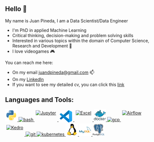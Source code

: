## Hello 👋

My name is Juan Pineda, I am a Data Scientist/Data Engineer
* I'm PhD in applied Machine Learning
* Critical thinking, decision-making and problem solving skills
* Interested in various topics within the domain of Computer Science, Research and Development 🧠
* I love videogames 🎮

You can reach me here:
* On my email juandpineda@gmail.com 📫 
* On my [LinkedIn](https://www.linkedin.com/in/jdpinedaj/) 
* If you want to see my detailed cv, you can click this [link](https://www.bit.ly/CV_Pineda) 

## Languages and Tools:

 <p align="left"> 
   <a href="https://www.python.org" target="_blank" rel="noreferrer"> <img src="https://raw.githubusercontent.com/devicons/devicon/master/icons/python/python-original.svg" alt="python" width="40" height="40"/> </a> 
  <a href="https://www.gnu.org/software/bash/" target="_blank" rel="noreferrer"> <img src="https://www.vectorlogo.zone/logos/gnu_bash/gnu_bash-icon.svg" alt="bash" width="40" height="40"/> </a> 
  <a href="https://jupyter.org/" target="_blank" rel="noreferrer"> <img src="https://github.com/melanieshi0120/melanieshi0120/raw/master/images/Jupyter_logo.png" alt="Jupyter" height="40" style="vertical-align:top; margin:4px"/> </a> 
 <a href="https://code.visualstudio.com/" target="_blank" rel="noreferrer"> <img src="https://raw.githubusercontent.com/github/explore/80688e429a7d4ef2fca1e82350fe8e3517d3494d/topics/visual-studio-code/visual-studio-code.png" alt="VSCode" height="40" style="vertical-align:top; margin:4px"/> </a> 
 <a href="https://www.microsoft.com/en-us/microsoft-365/excel" target="_blank" rel="noreferrer"> <img src="https://github.com/melanieshi0120/melanieshi0120/raw/master/images/excel.png" alt="Excel" height="40" style="vertical-align:top; margin:4px"/> </a>   
  <a href="https://www.docker.com/" target="_blank" rel="noreferrer"> <img src="https://raw.githubusercontent.com/devicons/devicon/master/icons/docker/docker-original-wordmark.svg" alt="docker" width="40" height="40"/> </a> 
  <a href="https://cloud.google.com" target="_blank" rel="noreferrer"> <img src="https://www.vectorlogo.zone/logos/google_cloud/google_cloud-icon.svg" alt="gcp" width="40" height="40"/> </a> 
 <a href="https://airflow.apache.org/" target="_blank" rel="noreferrer"> <img src="https://github.com/jghoman/awesome-apache-airflow/blob/master/airflow-logo.png" alt="Airflow" height="40" style="vertical-align:top; margin:4px"/> </a> 
  <a href="https://kedro.readthedocs.io/" target="_blank" rel="noreferrer"> <img src="https://docs.kedro.org/en/0.18.2/_images/kedro_icon_no-type_blackbg.svg" alt="Kedro" height="40" style="vertical-align:top; margin:4px"/> </a> 
  <a href="https://git-scm.com/" target="_blank" rel="noreferrer"> <img src="https://www.vectorlogo.zone/logos/git-scm/git-scm-icon.svg" alt="git" width="40" height="40"/> </a> 
  <a href="https://kubernetes.io" target="_blank" rel="noreferrer"> <img src="https://www.vectorlogo.zone/logos/kubernetes/kubernetes-icon.svg" alt="kubernetes" width="40" height="40"/> </a> 
  <a href="https://www.linux.org/" target="_blank" rel="noreferrer"> <img src="https://raw.githubusercontent.com/devicons/devicon/master/icons/linux/linux-original.svg" alt="linux" width="40" height="40"/> </a> 
  <a href="https://www.mysql.com/" target="_blank" rel="noreferrer"> <img src="https://raw.githubusercontent.com/devicons/devicon/master/icons/mysql/mysql-original-wordmark.svg" alt="mysql" width="40" height="40"/> </a> 
  <a href="https://www.postgresql.org" target="_blank" rel="noreferrer"> <img src="https://raw.githubusercontent.com/devicons/devicon/master/icons/postgresql/postgresql-original-wordmark.svg" alt="postgresql" width="40" height="40"/> </a> 
</p>


<!---
 [![Top Langs](https://github-readme-stats.vercel.app/api/top-langs/?username=jdpinedaj&layout=compact)](https://github.com/anuraghazra/github-readme-stats)
 -->

<!-- 
<p><img align="left" src="https://github-readme-stats.vercel.app/api/top-langs?username=jdpinedaj&show_icons=true&locale=en&layout=compact" alt="jdpinedaj" /></p>
<p>&nbsp;<img align="center" src="https://github-readme-stats.vercel.app/api?username=jdpinedaj&show_icons=true&locale=en" alt="jdpinedaj" /></p> -->
